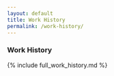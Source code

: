 ```yaml
---
layout: default
title: Work History
permalink: /work-history/
---
```


### Work History
{% include full_work_history.md %}